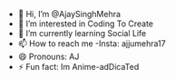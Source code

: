 - 👋 Hi, I’m @AjaySinghMehra
- 👀 I’m interested in Coding To Create
- 🌱 I’m currently learning Social Life
- 📫 How to reach me -Insta: ajjumehra17
- 😄 Pronouns: AJ
- ⚡ Fun fact: Im Anime-adDicaTed
